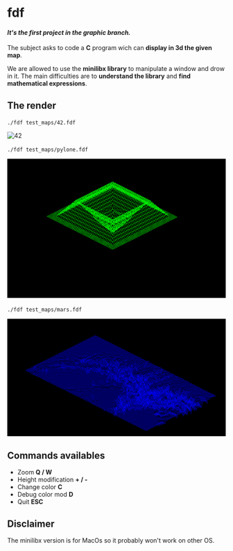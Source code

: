 # **fdf**
#### *It's the first project in the graphic branch.*

The subject asks to code a **C** program wich can **display in 3d the given map**.

We are allowed to use the **minilibx library** to manipulate a window and drow in it.
The main difficulties are to **understand the library** and **find mathematical expressions**.

## **The render**

`./fdf test_maps/42.fdf`

![42](git@github.com:afanneau42/readme_ressources.git/readme_ressources/fractol/42.png)


`./fdf test_maps/pylone.fdf`

![pylone](/.readme_images/pylone.png)


`./fdf test_maps/mars.fdf`

![mars](/.readme_images/mars.png)


## **Commands availables**

* Zoom						**Q / W**
* Height modification		**+ / -**
* Change color				**C**
* Debug color mod			**D**
* Quit						**ESC**

## **Disclaimer**

The minilibx version is for MacOs so it probably won't work on other OS.

